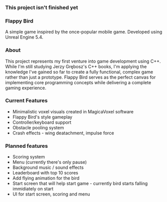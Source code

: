 ### This project isn't finished yet ###

### Flappy Bird ###
A simple game inspired by the once-popular mobile game.
Developed using Unreal Engine 5.4.


### About ###
This project represents my first venture into game development using C++. While I'm still studying Jerzy Grębosz's C++ books, I'm applying the knowledge I've gained so far to create a fully functional, complex game rather than just a prototype. Flappy Bird serves as the perfect canvas for implementing core programming concepts while delivering a complete gaming experience.


### Current Features ###
- Minimalistic voxel visuals created in MagicaVoxel software
- Flappy Bird's style gameplay
- Controller/keyboard support
- Obstacle pooling system
- Crash effects - wing deatachment, impulse force


### Planned features ###
- Scoring system
- Menu (currently there's only pause)
- Background music / sound effects
- Leaderboard with top 10 scores 
- Add flying animation for the bird
- Start screen that will help start game - currently bird starts falling immidiately on start
- UI for start screen, scoring and menu